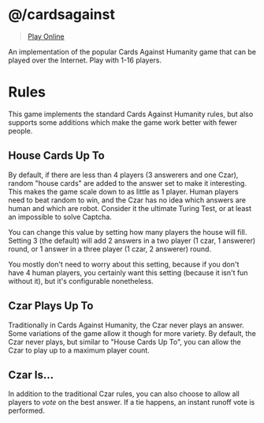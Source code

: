 # @/cardsagainst

> [Play Online](https://cardsagainst.rezonant.dev)

An implementation of the popular Cards Against Humanity game that can be played over the Internet. Play with 1-16 players.

# Rules

This game implements the standard Cards Against Humanity rules, but also supports some additions which make the game work
better with fewer people.

## House Cards Up To

By default, if there are less than 4 players (3 answerers and one Czar), random "house cards" are added to the answer set 
to make it interesting. This makes the game scale down to as little as 1 player. Human players need to beat random to win,
and the Czar has no idea which answers are human and which are robot. Consider it the ultimate Turing Test, or at least 
an impossible to solve Captcha.

You can change this value by setting how many players the house will fill. Setting 3 (the default) will add 2 answers 
in a two player (1 czar, 1 answerer) round, or 1 answer in a three player (1 czar, 2 answerer) round.

You mostly don't need to worry about this setting, because if you don't have 4 human players, you certainly want this
setting (because it isn't fun without it), but it's configurable nonetheless.

## Czar Plays Up To

Traditionally in Cards Against Humanity, the Czar never plays an answer. Some variations of the game allow it though
for more variety. By default, the Czar never plays, but similar to "House Cards Up To", you can allow the Czar to play 
up to a maximum player count.

## Czar Is...

In addition to the traditional Czar rules, you can also choose to allow all players to _vote_ on the best answer. If 
a tie happens, an instant runoff vote is performed.